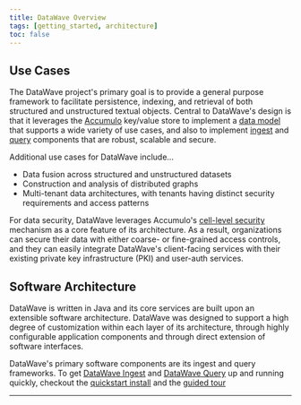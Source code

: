 ```yaml
---
title: DataWave Overview
tags: [getting_started, architecture]
toc: false
---
```

## Use Cases

The DataWave project's primary goal is to provide a general purpose framework to facilitate persistence, indexing,
and retrieval of both structured and unstructured textual objects. Central to DataWave's design is that it leverages the
[Accumulo][apache_accumulo] key/value store to implement a [data model](data-model) that supports a wide variety of use
cases, and also to implement [ingest](../ingest/overview) and [query](../query/overview) components that are robust,
scalable and secure.

Additional use cases for DataWave include...

* Data fusion across structured and unstructured datasets
* Construction and analysis of distributed graphs
* Multi-tenant data architectures, with tenants having distinct security requirements and access patterns

For data security, DataWave leverages Accumulo's [cell-level security][cell_level_sec] mechanism as a core feature of
its architecture. As a result, organizations can secure their data with either coarse- or fine-grained access controls,
and they can easily integrate DataWave's client-facing services with their existing private key infrastructure (PKI)
and user-auth services.

## Software Architecture

DataWave is written in Java and its core services are built upon an extensible software architecture. DataWave was
designed to support a high degree of customization within each layer of its architecture, through highly configurable
application components and through direct extension of software interfaces.

DataWave's primary software components are its ingest and query frameworks. To get [DataWave Ingest](../ingest/overview)
and [DataWave Query](../query/overview) up and running quickly, checkout the [quickstart install](quickstart-install) and
the [guided tour](../tour/getting-started) 

---

[apache_accumulo]: http://accumulo.apache.org/
[apache_hadoop]: http://hadoop.apache.org/
[cell_level_sec]: https://accumulo.apache.org/1.8/accumulo_user_manual.html#_security


